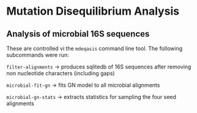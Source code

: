 # Mutation Disequilibrium Analysis

## Analysis of microbial 16S sequences

These are controlled vi the `mdeqasis` command line tool. The following subcommands were run:

`filter-alignments` -> produces sqlitedb of 16S sequences after removing non nucleotide characters (including gaps)

`microbial-fit-gn` -> fits GN model to all microbial alignments

`microbial-gn-stats` -> extracts statistics for sampling the four seed alignments
